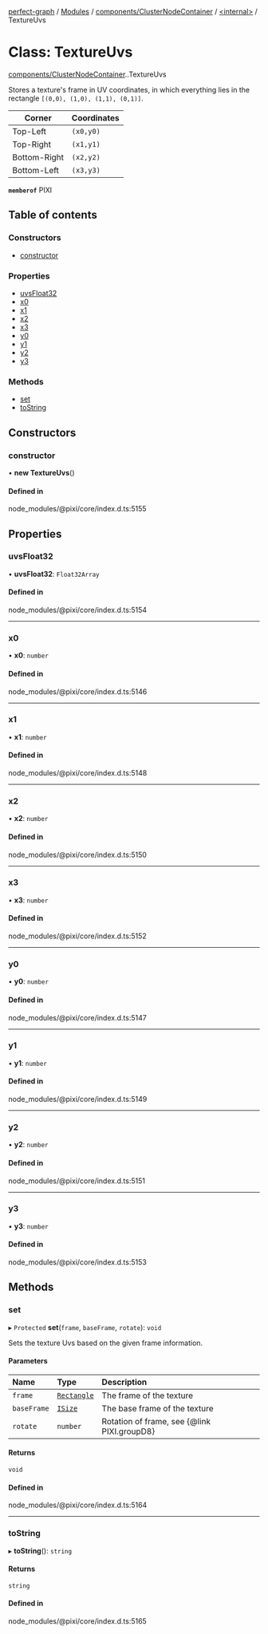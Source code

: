 [perfect-graph](../README.md) / [Modules](../modules.md) / [components/ClusterNodeContainer](../modules/components_ClusterNodeContainer.md) / [<internal\>](../modules/components_ClusterNodeContainer._internal_.md) / TextureUvs

# Class: TextureUvs

[components/ClusterNodeContainer](../modules/components_ClusterNodeContainer.md).[<internal>](../modules/components_ClusterNodeContainer._internal_.md).TextureUvs

Stores a texture's frame in UV coordinates, in
which everything lies in the rectangle `[(0,0), (1,0),
(1,1), (0,1)]`.

| Corner       | Coordinates |
|--------------|-------------|
| Top-Left     | `(x0,y0)`   |
| Top-Right    | `(x1,y1)`   |
| Bottom-Right | `(x2,y2)`   |
| Bottom-Left  | `(x3,y3)`   |

**`memberof`** PIXI

## Table of contents

### Constructors

- [constructor](components_ClusterNodeContainer._internal_.TextureUvs.md#constructor)

### Properties

- [uvsFloat32](components_ClusterNodeContainer._internal_.TextureUvs.md#uvsfloat32)
- [x0](components_ClusterNodeContainer._internal_.TextureUvs.md#x0)
- [x1](components_ClusterNodeContainer._internal_.TextureUvs.md#x1)
- [x2](components_ClusterNodeContainer._internal_.TextureUvs.md#x2)
- [x3](components_ClusterNodeContainer._internal_.TextureUvs.md#x3)
- [y0](components_ClusterNodeContainer._internal_.TextureUvs.md#y0)
- [y1](components_ClusterNodeContainer._internal_.TextureUvs.md#y1)
- [y2](components_ClusterNodeContainer._internal_.TextureUvs.md#y2)
- [y3](components_ClusterNodeContainer._internal_.TextureUvs.md#y3)

### Methods

- [set](components_ClusterNodeContainer._internal_.TextureUvs.md#set)
- [toString](components_ClusterNodeContainer._internal_.TextureUvs.md#tostring)

## Constructors

### constructor

• **new TextureUvs**()

#### Defined in

node_modules/@pixi/core/index.d.ts:5155

## Properties

### uvsFloat32

• **uvsFloat32**: `Float32Array`

#### Defined in

node_modules/@pixi/core/index.d.ts:5154

___

### x0

• **x0**: `number`

#### Defined in

node_modules/@pixi/core/index.d.ts:5146

___

### x1

• **x1**: `number`

#### Defined in

node_modules/@pixi/core/index.d.ts:5148

___

### x2

• **x2**: `number`

#### Defined in

node_modules/@pixi/core/index.d.ts:5150

___

### x3

• **x3**: `number`

#### Defined in

node_modules/@pixi/core/index.d.ts:5152

___

### y0

• **y0**: `number`

#### Defined in

node_modules/@pixi/core/index.d.ts:5147

___

### y1

• **y1**: `number`

#### Defined in

node_modules/@pixi/core/index.d.ts:5149

___

### y2

• **y2**: `number`

#### Defined in

node_modules/@pixi/core/index.d.ts:5151

___

### y3

• **y3**: `number`

#### Defined in

node_modules/@pixi/core/index.d.ts:5153

## Methods

### set

▸ `Protected` **set**(`frame`, `baseFrame`, `rotate`): `void`

Sets the texture Uvs based on the given frame information.

#### Parameters

| Name | Type | Description |
| :------ | :------ | :------ |
| `frame` | [`Rectangle`](components_ClusterNodeContainer._internal_.Rectangle.md) | The frame of the texture |
| `baseFrame` | [`ISize`](../interfaces/components_ClusterNodeContainer._internal_.ISize.md) | The base frame of the texture |
| `rotate` | `number` | Rotation of frame, see {@link PIXI.groupD8} |

#### Returns

`void`

#### Defined in

node_modules/@pixi/core/index.d.ts:5164

___

### toString

▸ **toString**(): `string`

#### Returns

`string`

#### Defined in

node_modules/@pixi/core/index.d.ts:5165

